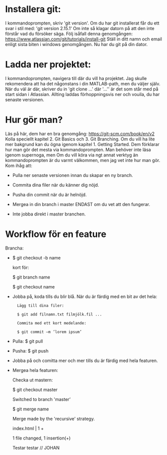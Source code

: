 # Installera git:

I kommandoprompten, skriv 'git version'. Om du har git installerat får du ett svar i stil med:
'git version 2.15.1'
Om inte så klagar datorn på att den inte förstår vad du försöker säga. Följ isåfall denna genomgången:
https://www.atlassian.com/git/tutorials/install-git
Ställ in ditt namn och email enligt sista biten i windows genomgången. Nu har du git på din dator.

# Ladda ner projektet:

I kommandoprompten, navigera till där du vill ha projektet. Jag skulle rekomendera att ha det någonstans i din MATLAB-path, men du väljer själv. När du väl är där, skriver du in 'git clone ...' där '...'' är det som står med på start sidan i Atlassian. Allting laddas förhoppningsvis ner och vouila, du har senaste versionen.

# Hur gör man?

Läs på här, dem har en bra genomgång:
https://git-scm.com/book/en/v2
Kolla speciellt kapitel 2. Git Basics och 3. Git Branching. Om du vill ha lite mer bakgrund kan du ögna igenom kapitel 1. Getting Started. Dem förklarar hur man gör det mesta via kommandoprompten. Man behöver inte läsa igenom supernoga, men  Om du vill köra via ngt annat verktyg än kommandoprompten är du varmt välkommen, men jag vet inte hur man gör. 
Kom ihåg att:

- Pulla ner senaste versionen innan du skapar en ny branch. 

- Commita dina filer när du känner dig nöjd.

- Pusha din commit när du är helnöjd.

- Mergea in din branch i master ENDAST om du vet att den fungerar. 

- Inte jobba direkt i master branchen. 

# Workflow för en feature

Brancha: 
- $ git checkout -b name 

	kort för:	

	$ git branch name 

	$ git checkout name

- Jobba på, koda tills du blir blå. När du är färdig med en bit av det hela:

		Lägg till dina filer:

		$ git add filnamn.txt filmjölk.fil ...

		Commita med ett kort medelande:
		
		$ git commit –m ’lorem ipsum’

- Pulla: $ git pull

- Pusha: $ git push

- Jobba på och comitta mer och mer tills du är färdig med hela featuren.
- Mergea hela featuren:
	
	Checka ut mastern:

	$ git checkout master 

	Switched to branch 'master’

	$ git merge name

	Merge made by the 'recursive' strategy. 

	index.html | 1 + 
	
	1 file changed, 1 insertion(+)
	
	Testar testar // JOHAN
